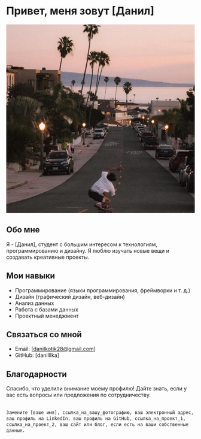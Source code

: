 # Привет, меня зовут [Данил]

![Моя фотография](HYutNglHSUI.jpg)

## Обо мне
Я - [Данил], студент с большим интересом к технологиям, программированию и дизайну. Я люблю изучать новые вещи и создавать креативные проекты.

## Мои навыки
- Программирование (языки программирования, фреймворки и т. д.)
- Дизайн (графический дизайн, веб-дизайн)
- Анализ данных
- Работа с базами данных
- Проектный менеджмент

## Связаться со мной
- Email: [danilkotik28@gmail.com]
- GitHub: [danilllka]

## Благодарности
Спасибо, что уделили внимание моему профилю! Дайте знать, если у вас есть вопросы или предложения по сотрудничеству.
```

Замените [ваше имя], ссылка_на_вашу_фотографию, ваш электронный адрес, ваш профиль на LinkedIn, ваш профиль на GitHub, ссылка_на_проект_1, ссылка_на_проект_2, ваш сайт или блог, если есть на ваши собственные данные.
